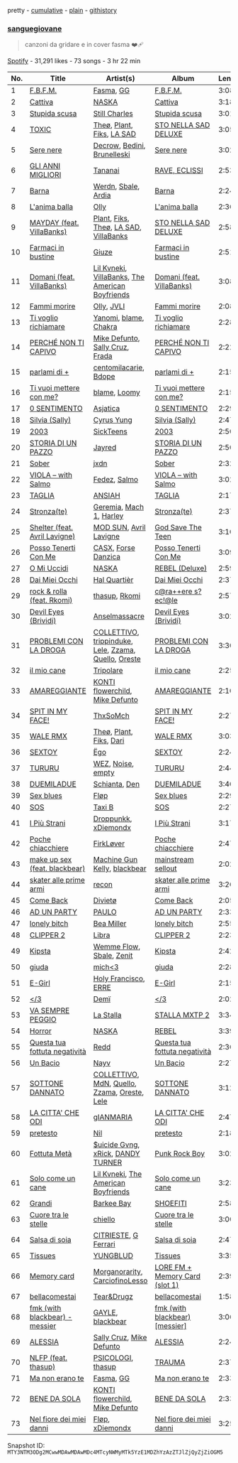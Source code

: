 pretty - [cumulative](/playlists/cumulative/37i9dQZF1DWW9tK1GiTdMf.md) - [plain](/playlists/plain/37i9dQZF1DWW9tK1GiTdMf) - [githistory](https://github.githistory.xyz/mackorone/spotify-playlist-archive/blob/main/playlists/plain/37i9dQZF1DWW9tK1GiTdMf)

### [sanguegiovane](https://open.spotify.com/playlist/37i9dQZF1DWW9tK1GiTdMf)

> canzoni da gridare e in cover fasma ❤️‍🩹

[Spotify](https://open.spotify.com/user/spotify) - 31,291 likes - 73 songs - 3 hr 22 min

| No. | Title | Artist(s) | Album | Length |
|---|---|---|---|---|
| 1 | [F.B.F.M.](https://open.spotify.com/track/2qYrm20YLABT5JJfAhr1SG) | [Fasma](https://open.spotify.com/artist/1hM06YHQ635cZwwUbn7dpk), [GG](https://open.spotify.com/artist/0kbBijEWCi7FWrBpnpOcHd) | [F.B.F.M.](https://open.spotify.com/album/1EUcFHuEtHGbzDv43L5WK0) | 3:08 |
| 2 | [Cattiva](https://open.spotify.com/track/0Pb8FIL8fecpxJCVgSxdWL) | [NASKA](https://open.spotify.com/artist/4r1DHaB2yIhddOkTF92d1d) | [Cattiva](https://open.spotify.com/album/4PWXnJIUU11RbIHnDIv9LL) | 3:18 |
| 3 | [Stupida scusa](https://open.spotify.com/track/23LV89m2teIc59m3lejM2a) | [Still Charles](https://open.spotify.com/artist/2KFv9jOFkybE6VjzZ4Ishe) | [Stupida scusa](https://open.spotify.com/album/2NkuJHx1jxMl9CmxR0uNc8) | 3:01 |
| 4 | [TOXIC](https://open.spotify.com/track/4TF2IPm9ZNs4xowapURvKv) | [Theø](https://open.spotify.com/artist/46zGU1FOSsPBXb1csAeMJd), [Plant](https://open.spotify.com/artist/6gHfqtW8exAkwlpwHN4JyZ), [Fiks](https://open.spotify.com/artist/2o6oF1x3tWoVUXb4C4NHze), [LA SAD](https://open.spotify.com/artist/1y5nSaw0Am7fIEDAkrfgjY) | [STO NELLA SAD DELUXE](https://open.spotify.com/album/2AaGTApQp7KVUYCfzlfl4S) | 3:05 |
| 5 | [Sere nere](https://open.spotify.com/track/628efDaUbu6gn8am4OTDrD) | [Decrow](https://open.spotify.com/artist/5FlK8QftyFsvopniOcLdch), [Bedini](https://open.spotify.com/artist/0mM2J659MQ5QvOJAWGt3eP), [Brunelleski](https://open.spotify.com/artist/1ZrajfZPubGTccfX3Xutxd) | [Sere nere](https://open.spotify.com/album/08dxcPYxu2unlaaAI7NajL) | 3:02 |
| 6 | [GLI ANNI MIGLIORI](https://open.spotify.com/track/09SjR6PZI4nRoPjdguS6vu) | [Tananai](https://open.spotify.com/artist/35V1WomiedCJeGfupcPm7s) | [RAVE, ECLISSI](https://open.spotify.com/album/0eqtPtuyfh2prrAWApMCgK) | 2:53 |
| 7 | [Barna](https://open.spotify.com/track/3bPekwjpEJAQzUpFlhkTh5) | [Werdn](https://open.spotify.com/artist/3nHhNTw0xLkmgPbbTJ3HqC), [Sbale](https://open.spotify.com/artist/4aAiKU8UocJHjZfxjQuaCU), [Ardia](https://open.spotify.com/artist/71H4k0XU2SGct9RvpvmxHS) | [Barna](https://open.spotify.com/album/3RhMpDJAtwHrciiH71csMC) | 2:24 |
| 8 | [L'anima balla](https://open.spotify.com/track/65NR4YkJwlGhOtCwZMMAen) | [Olly](https://open.spotify.com/artist/25u1DN0MwQVSav4XoJS7hl) | [L'anima balla](https://open.spotify.com/album/20t4Fh0OdFRgEUQwpiTE7D) | 2:36 |
| 9 | [MAYDAY \(feat\. VillaBanks\)](https://open.spotify.com/track/3OXQqhbch5uALz1FdCKvWT) | [Plant](https://open.spotify.com/artist/6gHfqtW8exAkwlpwHN4JyZ), [Fiks](https://open.spotify.com/artist/2o6oF1x3tWoVUXb4C4NHze), [Theø](https://open.spotify.com/artist/46zGU1FOSsPBXb1csAeMJd), [LA SAD](https://open.spotify.com/artist/1y5nSaw0Am7fIEDAkrfgjY), [VillaBanks](https://open.spotify.com/artist/3ASAxVN1hNoYfoMcIkzZWL) | [STO NELLA SAD DELUXE](https://open.spotify.com/album/2AaGTApQp7KVUYCfzlfl4S) | 2:58 |
| 10 | [Farmaci in bustine](https://open.spotify.com/track/0QzwyqqXT20TY2cneTmLz3) | [Giuze](https://open.spotify.com/artist/2drbYqHcAqNoLoEhrzaZ5B) | [Farmaci in bustine](https://open.spotify.com/album/4NuSzjkAg3Tu6lLGTS9QdZ) | 2:51 |
| 11 | [Domani \(feat\. VillaBanks\)](https://open.spotify.com/track/0T18BhknzhoFoIrnOdU5FP) | [Lil Kvneki](https://open.spotify.com/artist/5NT6SamVXGrIp1Z1lE2Eyn), [VillaBanks](https://open.spotify.com/artist/3ASAxVN1hNoYfoMcIkzZWL), [The American Boyfriends](https://open.spotify.com/artist/3jmCi2B1XY7vTC1fRtbEzS) | [Domani \(feat\. VillaBanks\)](https://open.spotify.com/album/3xl2U7FpFY9jBQ09409s66) | 3:08 |
| 12 | [Fammi morire](https://open.spotify.com/track/1mqMoMzSTXzCFcJiCj1aPs) | [Olly](https://open.spotify.com/artist/25u1DN0MwQVSav4XoJS7hl), [JVLI](https://open.spotify.com/artist/4rj3KWaLAnuxgtMMkypZhf) | [Fammi morire](https://open.spotify.com/album/3Cg3jbGc848IssQcMO1Isy) | 2:08 |
| 13 | [Ti voglio richiamare](https://open.spotify.com/track/2QV3CdSjJEEXY1koTLZ30q) | [Yanomi](https://open.spotify.com/artist/6YgYCNwq3DkSXEd6kGxoZW), [blame](https://open.spotify.com/artist/2laf1Hnjue0go3xbkPpfT8), [Chakra](https://open.spotify.com/artist/78tkEnghpGYk8stmKlkxbv) | [Ti voglio richiamare](https://open.spotify.com/album/0sS1aj3RamIlXyCGkTxzde) | 2:28 |
| 14 | [PERCHÉ NON TI CAPIVO](https://open.spotify.com/track/1JLSRLlbsdX9Ac9S0I1QIq) | [Mike Defunto](https://open.spotify.com/artist/6uHOqShw2mIXcOK0jwnqHx), [Sally Cruz](https://open.spotify.com/artist/1zdw3hXWH7Ri55SoCVt7gc), [Frada](https://open.spotify.com/artist/1khPlpMPliiZeK53WWSWXY) | [PERCHÉ NON TI CAPIVO](https://open.spotify.com/album/5e3Dy4cnbNIhXL45ETogGF) | 2:22 |
| 15 | [parlami di +](https://open.spotify.com/track/0VcgfVXBPCf4WsEfHEB898) | [centomilacarie](https://open.spotify.com/artist/0SqAMjiB62nTuKn7DHctSa), [Bdope](https://open.spotify.com/artist/3SGb7Dlm2pmV7qIQHUzRtB) | [parlami di +](https://open.spotify.com/album/4E1eoIz1iwqDzacBFsjDil) | 2:15 |
| 16 | [Ti vuoi mettere con me?](https://open.spotify.com/track/7j8w8CcQTkYI6ME4ulz2u3) | [blame](https://open.spotify.com/artist/2laf1Hnjue0go3xbkPpfT8), [Loomy](https://open.spotify.com/artist/45RGCn3VfDcq6tYwOEObYG) | [Ti vuoi mettere con me?](https://open.spotify.com/album/6zfSzvSNBPaMDx7crWaAIg) | 2:15 |
| 17 | [0 SENTIMENTO](https://open.spotify.com/track/5WCw5MPG167COqxJu6c42Y) | [Asjatica](https://open.spotify.com/artist/5wu37JsDSxwAvkZIdYT3Nn) | [0 SENTIMENTO](https://open.spotify.com/album/5DzCgb5qGCuUBPB7DQuWFE) | 2:29 |
| 18 | [Silvia \(Sally\)](https://open.spotify.com/track/6sPqXjGIOkWvHG7rnkMHvh) | [Cyrus Yung](https://open.spotify.com/artist/5ntvgaFmaJr8rNJHOZMpNH) | [Silvia \(Sally\)](https://open.spotify.com/album/69HThb2uUU7lraTA78Ksug) | 2:47 |
| 19 | [2003](https://open.spotify.com/track/3sYAJGZdo5nhOa1T3HyhPh) | [SickTeens](https://open.spotify.com/artist/43zSSTbEARYCOTzP6IsCZi) | [2003](https://open.spotify.com/album/7np76HqryoOmcpf4K94Egj) | 2:50 |
| 20 | [STORIA DI UN PAZZO](https://open.spotify.com/track/4kaPilgbxFuV4yzoG07kpw) | [Jayred](https://open.spotify.com/artist/2fxu0phr0BCuxaKdSfCv08) | [STORIA DI UN PAZZO](https://open.spotify.com/album/0qqj21HB5XBRqGsSaITDIP) | 2:50 |
| 21 | [Sober](https://open.spotify.com/track/7K3rRx00hcS6MpZmYGUFH2) | [jxdn](https://open.spotify.com/artist/6Y64EaNqpqcZYTgs4c76gF) | [Sober](https://open.spotify.com/album/51xoJomo3hvVg4BE7GHnHI) | 2:32 |
| 22 | [VIOLA – with Salmo](https://open.spotify.com/track/6UMOpKOam549hPEhpLtS9L) | [Fedez](https://open.spotify.com/artist/3pgCLfNbw5ozIfoNsvDU7i), [Salmo](https://open.spotify.com/artist/3hBQ4zniNdQf1cqqo6hzuW) | [VIOLA – with Salmo](https://open.spotify.com/album/4QzGtuqMCLDo8dbyKfbLeC) | 3:02 |
| 23 | [TAGLIA](https://open.spotify.com/track/2z6SfAnqlt26KUiuxF0LLL) | [ANSIAH](https://open.spotify.com/artist/0TxLShiUYY5YzcUI6t5QdB) | [TAGLIA](https://open.spotify.com/album/1euv4gkkLDZwpAItZHPdSi) | 2:17 |
| 24 | [Stronza\(te\)](https://open.spotify.com/track/226PtCoGUoPChxzaczVNNM) | [Geremia](https://open.spotify.com/artist/2RVL2mt0yVYoTutwu3MNYx), [Mach 1](https://open.spotify.com/artist/4nsO5c7kIKsI1zdtnKJkAR), [Harley](https://open.spotify.com/artist/73VBdYikibq60OH9xmoA8F) | [Stronza\(te\)](https://open.spotify.com/album/65XNiXVqx8dvXCk4WbPxfR) | 2:37 |
| 25 | [Shelter \(feat\. Avril Lavigne\)](https://open.spotify.com/track/62pC4mgtn2CwTxEHVbCCvn) | [MOD SUN](https://open.spotify.com/artist/3u2R8st1bb6zfBqNWceRXG), [Avril Lavigne](https://open.spotify.com/artist/0p4nmQO2msCgU4IF37Wi3j) | [God Save The Teen](https://open.spotify.com/album/2nGoq5bReMW1NvKsbjoCBw) | 3:10 |
| 26 | [Posso Tenerti Con Me](https://open.spotify.com/track/0SpalTBYUi9tZ66Ack8GcT) | [CASX](https://open.spotify.com/artist/2J1ivtTZT4Trce2QNrgnUU), [Forse Danzica](https://open.spotify.com/artist/7gRc1OIKFcDAlp6e3fVhAT) | [Posso Tenerti Con Me](https://open.spotify.com/album/1yJSX28RfmbnlkCLD2gyfJ) | 3:09 |
| 27 | [O Mi Uccidi](https://open.spotify.com/track/0jkBVkeS6L5NtvPn29NeIK) | [NASKA](https://open.spotify.com/artist/4r1DHaB2yIhddOkTF92d1d) | [REBEL \(Deluxe\)](https://open.spotify.com/album/0BSVUwV411OWhUlAIK9epW) | 2:59 |
| 28 | [Dai Miei Occhi](https://open.spotify.com/track/1FFM7ZXKojb9AjUFTWU8Kw) | [Hal Quartièr](https://open.spotify.com/artist/5eSrt3y7HWtkmuAFGeMbBj) | [Dai Miei Occhi](https://open.spotify.com/album/1ObhaYnUp0E9n4j4S7xKWJ) | 2:37 |
| 29 | [rock & rolla \(feat\. Rkomi\)](https://open.spotify.com/track/3g7ds9lLoBRTQag67wtUK3) | [thasup](https://open.spotify.com/artist/19i93sA0D7yS9dYoVNBqAA), [Rkomi](https://open.spotify.com/artist/056KMTw6IztdQjBmFfVyO3) | [c@ra++ere s?ec!@le](https://open.spotify.com/album/7nDSuDHGJMKFtUTEEVJvUS) | 2:57 |
| 30 | [Devil Eyes \(Brividi\)](https://open.spotify.com/track/5PuYPMk3OGkq3g4OIbPdMi) | [Anselmassacre](https://open.spotify.com/artist/0Zk7K8zev4RyxHLT93HHpC) | [Devil Eyes \(Brividi\)](https://open.spotify.com/album/21PzKxflivYePSqHunbqTj) | 3:02 |
| 31 | [PROBLEMI CON LA DROGA](https://open.spotify.com/track/1BTLnipRQZjpOjeRLjensv) | [COLLETTIVO](https://open.spotify.com/artist/4RUm8rTe3kvhiQl6QmpWBq), [trippinduke](https://open.spotify.com/artist/6uJgIYT8rNd8AGFDGiyBDK), [Lele](https://open.spotify.com/artist/3SnnCylpFBT2CY1UmvBIxd), [Zzama](https://open.spotify.com/artist/3d9yGJbbSuMUQ1wzNmGISp), [Quello](https://open.spotify.com/artist/7GdkzNtMzNUCOMxqBYacF7), [Oreste](https://open.spotify.com/artist/1iEAHd4i99ehWHsruWZ6FL) | [PROBLEMI CON LA DROGA](https://open.spotify.com/album/6NHytU4CfBcvE3QtLnK3Mb) | 3:30 |
| 32 | [il mio cane](https://open.spotify.com/track/23sXcQxMAaTiQ8hLaMu2jm) | [Tripolare](https://open.spotify.com/artist/4QOWxkUYIKvnV7AcjF4k6w) | [il mio cane](https://open.spotify.com/album/1cHCrQNrYESEpIbpvSonQq) | 2:25 |
| 33 | [AMAREGGIANTE](https://open.spotify.com/track/2Qc89TuAewUg1bf158o42k) | [KONTI flowerchild](https://open.spotify.com/artist/1u1p8FFRExYGLeiu0JTnwh), [Mike Defunto](https://open.spotify.com/artist/6uHOqShw2mIXcOK0jwnqHx) | [AMAREGGIANTE](https://open.spotify.com/album/7DHAvzWxK0HhdZfrjoOD8s) | 2:10 |
| 34 | [SPIT IN MY FACE!](https://open.spotify.com/track/1N8TTK1Uoy7UvQNUazfUt5) | [ThxSoMch](https://open.spotify.com/artist/4MvZhE1iuzttcoyepkpfdF) | [SPIT IN MY FACE!](https://open.spotify.com/album/2XurGuugADHAwF8gEYjtMA) | 2:27 |
| 35 | [WALE RMX](https://open.spotify.com/track/0b9eZe50TvLivR8cH1BjB4) | [Theø](https://open.spotify.com/artist/46zGU1FOSsPBXb1csAeMJd), [Plant](https://open.spotify.com/artist/6gHfqtW8exAkwlpwHN4JyZ), [Fiks](https://open.spotify.com/artist/2o6oF1x3tWoVUXb4C4NHze), [Dari](https://open.spotify.com/artist/5qqKkW8y9BPVgy1EKBa5Bl) | [WALE RMX](https://open.spotify.com/album/7lZQkoJORLeNJb5ZakJwks) | 3:03 |
| 36 | [SEXTOY](https://open.spotify.com/track/0SN0IuCblsCHUtrHJTBagE) | [Ëgo](https://open.spotify.com/artist/0UzEWU7bayHtdSV0pi2aQd) | [SEXTOY](https://open.spotify.com/album/5HtoZcUGpayQ2yxUZDEpOv) | 2:24 |
| 37 | [TURURU](https://open.spotify.com/track/1Cplk5KJqSz1Dbdb5tf52m) | [WEZ](https://open.spotify.com/artist/4vyMNshKeFNpOJSQViqjAi), [Noise](https://open.spotify.com/artist/6D4EJfLuwDV686lAIvGvdR), [empty](https://open.spotify.com/artist/0IOp28iZmU4zrgRR2ol34d) | [TURURU](https://open.spotify.com/album/1E8cxCZBcWS79wkEy4YweA) | 2:44 |
| 38 | [DUEMILADUE](https://open.spotify.com/track/2Gus1ytU3SbxiXoMu60cfa) | [Schianta](https://open.spotify.com/artist/5RuBmTwAQniQinysSScGmB), [Den](https://open.spotify.com/artist/6MkUYYwYzoA16ymtmv6CrM) | [DUEMILADUE](https://open.spotify.com/album/4vDxZ4y2OsrKbr4LMebir7) | 3:40 |
| 39 | [Sex blues](https://open.spotify.com/track/2mhu9zLZgoZDhMqRpbTDKf) | [Fløp](https://open.spotify.com/artist/5uZYeE6PTZA34eEK445waM) | [Sex blues](https://open.spotify.com/album/7w0AI2BVNCKLPBowrnmCzz) | 2:29 |
| 40 | [SOS](https://open.spotify.com/track/5WOpY1zsEVZHJMHTftuIzw) | [Taxi B](https://open.spotify.com/artist/5FkcU4BVzPptuB6AjobZIL) | [SOS](https://open.spotify.com/album/28KZcEMzj3R0f0jSmuO6Bc) | 2:27 |
| 41 | [I Più Strani](https://open.spotify.com/track/6r18ZkrA6zKHvz3Gi6jP58) | [Droppunkk](https://open.spotify.com/artist/6Eq3QanvTWmcrEMYO9vuae), [xDiemondx](https://open.spotify.com/artist/2NAdP1sDABAGeAT7TGHenN) | [I Più Strani](https://open.spotify.com/album/0MJeMGgqu1bFss3sISNsTF) | 3:17 |
| 42 | [Poche chiacchiere](https://open.spotify.com/track/3RFFb5SmfDj33BQ5ANfB2B) | [FirkLøver](https://open.spotify.com/artist/4565nNjbVvjOjpZjtJnH3R) | [Poche chiacchiere](https://open.spotify.com/album/2Ufa7f7IQUdPUzIsUM8RBJ) | 2:47 |
| 43 | [make up sex \(feat\. blackbear\)](https://open.spotify.com/track/50eJOxJiGmJ7PBZaTKpje1) | [Machine Gun Kelly](https://open.spotify.com/artist/6TIYQ3jFPwQSRmorSezPxX), [blackbear](https://open.spotify.com/artist/2cFrymmkijnjDg9SS92EPM) | [mainstream sellout](https://open.spotify.com/album/3sKZHtQoq3tPtkXbT8PJAc) | 2:02 |
| 44 | [skater alle prime armi](https://open.spotify.com/track/5eEspex9uEn8r979mVVShR) | [recon](https://open.spotify.com/artist/4iAvKmahbQ3SibRtQABxZT) | [skater alle prime armi](https://open.spotify.com/album/0DQKHkxJ3j02T5sjh5DRFH) | 3:26 |
| 45 | [Come Back](https://open.spotify.com/track/1ig8ML3HcSIg4TlxkdY6Vp) | [Divietø](https://open.spotify.com/artist/6xSpoFgkCHOIcy7egIhKhN) | [Come Back](https://open.spotify.com/album/1sUCObvXmV1atcS1yV7Pwo) | 2:05 |
| 46 | [AD UN PARTY](https://open.spotify.com/track/0WLYQAvtIIPqFK8ol61NXz) | [PAULO](https://open.spotify.com/artist/6ZyBrWgVAZXWCqTXTFaY5p) | [AD UN PARTY](https://open.spotify.com/album/7fQdKyG8mEbgNHNx5u6XWB) | 2:33 |
| 47 | [lonely bitch](https://open.spotify.com/track/6IaOyzYlT5809ASyUKzDPq) | [Bea Miller](https://open.spotify.com/artist/1o2NpYGqHiCq7FoiYdyd1x) | [lonely bitch](https://open.spotify.com/album/63SAV7dDaGuXCiorabPaze) | 2:55 |
| 48 | [CLIPPER 2](https://open.spotify.com/track/2mDyIoEI1sGscOwxA6fW4A) | [Libra](https://open.spotify.com/artist/6J4iZljarXRZDaza6yoNG5) | [CLIPPER 2](https://open.spotify.com/album/13tj7TCONe6oeK2xCV71dl) | 2:23 |
| 49 | [Kipsta](https://open.spotify.com/track/31DYIkSJbmDjGVLAjFd6AM) | [Wemme Flow](https://open.spotify.com/artist/7H5agcXkVZfGrisEOqZ8ny), [Sbale](https://open.spotify.com/artist/4aAiKU8UocJHjZfxjQuaCU), [Zenit](https://open.spotify.com/artist/5f6ADyb6sglbANxDJdnAqN) | [Kipsta](https://open.spotify.com/album/4lDuFUV1vGfSpLsZIPCH5O) | 2:42 |
| 50 | [giuda](https://open.spotify.com/track/4GVmQZo4uLyJQQYwaXQOW8) | [mich<3](https://open.spotify.com/artist/60TrKa4pL7M9VGcFqa1n9F) | [giuda](https://open.spotify.com/album/7eTH5mBZOPHMhMm5X5RDNH) | 2:28 |
| 51 | [E\-Girl](https://open.spotify.com/track/7gfFSQzNcuJzck1XejZ1o9) | [Holy Francisco](https://open.spotify.com/artist/5WChj7aRvGYS5DGf8gKu3I), [ERRE](https://open.spotify.com/artist/5qsqKIWFc0atXDqx4yZAJF) | [E\-Girl](https://open.spotify.com/album/5hyrDYJfXPgBr4fblJL1II) | 2:15 |
| 52 | [</3](https://open.spotify.com/track/2r5szHBfQFSHRREVvL0XrJ) | [Demï](https://open.spotify.com/artist/7IwAuqqh9EUk6mlD9ZLFy0) | [</3](https://open.spotify.com/album/5ujDpayGFicTPr7eBpYoZG) | 2:02 |
| 53 | [VA SEMPRE PEGGIO](https://open.spotify.com/track/5krUYcVNkG8om59CRJrISE) | [La Stalla](https://open.spotify.com/artist/4XnlgX9eaUXdOc75E81PjI) | [STALLA MXTP 2](https://open.spotify.com/album/2tCqETeHkk3gOw80RjbYQB) | 3:34 |
| 54 | [Horror](https://open.spotify.com/track/6fPGBlx8wsAxhoDn7BwiAH) | [NASKA](https://open.spotify.com/artist/4r1DHaB2yIhddOkTF92d1d) | [REBEL](https://open.spotify.com/album/0WRHoyqLqALdZ8te1QL20V) | 3:39 |
| 55 | [Questa tua fottuta negatività](https://open.spotify.com/track/4qaoYHNEeEEFNcYnjSPCCy) | [Redd](https://open.spotify.com/artist/7I5vEYDtuS7TwfVAhBWeLk) | [Questa tua fottuta negatività](https://open.spotify.com/album/31zbrJQzG2tEzwaNrV6kDr) | 2:36 |
| 56 | [Un Bacio](https://open.spotify.com/track/0aKVAk3tDuvtENyQJJTIcm) | [Nayv](https://open.spotify.com/artist/25alJcXxllT6w5Zu8rjWNK) | [Un Bacio](https://open.spotify.com/album/6HePoa5devScemotcjLRLA) | 2:27 |
| 57 | [SOTTONE DANNATO](https://open.spotify.com/track/2hFvWFjEe67dgSYsHr4TNv) | [COLLETTIVO](https://open.spotify.com/artist/4RUm8rTe3kvhiQl6QmpWBq), [MdN](https://open.spotify.com/artist/5yaVqVjGwm9X6ECl7Rhnpt), [Quello](https://open.spotify.com/artist/7GdkzNtMzNUCOMxqBYacF7), [Zzama](https://open.spotify.com/artist/3d9yGJbbSuMUQ1wzNmGISp), [Oreste](https://open.spotify.com/artist/1iEAHd4i99ehWHsruWZ6FL), [Lele](https://open.spotify.com/artist/3SnnCylpFBT2CY1UmvBIxd) | [SOTTONE DANNATO](https://open.spotify.com/album/19nsl3rgHoUVzLGzxZKVBv) | 3:12 |
| 58 | [LA CITTA' CHE ODI](https://open.spotify.com/track/7D0sjlRoNiruzLMOSjwbWz) | [gIANMARIA](https://open.spotify.com/artist/3lxINiPO2Mtk6VqtUSd5t1) | [LA CITTA' CHE ODI](https://open.spotify.com/album/6nn80cWrKmyThtnV8YvzoU) | 2:47 |
| 59 | [pretesto](https://open.spotify.com/track/2H9iTBTZK8LkOQmVQ98hIT) | [Nil](https://open.spotify.com/artist/7sVTNMc0cXlUaSeHV77Gr1) | [pretesto](https://open.spotify.com/album/6Ym3QetM3bnq7I32Mn0boo) | 2:18 |
| 60 | [Fottuta Metà](https://open.spotify.com/track/2DEKLuq7DbIF74ZfHauwhI) | [$uicide Gvng](https://open.spotify.com/artist/08sHWmBiGMbrPSWDco4zfb), [xRick](https://open.spotify.com/artist/4P2y5Q6AP6IvvT7zKLAvwb), [DANDY TURNER](https://open.spotify.com/artist/3PEzbnNp2kOuNcL0Z19o0w) | [Punk Rock Boy](https://open.spotify.com/album/2ZOFYmi9h3R7T0tupX4iKh) | 3:02 |
| 61 | [Solo come un cane](https://open.spotify.com/track/7uqxz5qUAtgugvxlpQ0EA2) | [Lil Kvneki](https://open.spotify.com/artist/5NT6SamVXGrIp1Z1lE2Eyn), [The American Boyfriends](https://open.spotify.com/artist/3jmCi2B1XY7vTC1fRtbEzS) | [Solo come un cane](https://open.spotify.com/album/6CBCpUpGNwxz2pZpEDsnS9) | 3:23 |
| 62 | [Grandi](https://open.spotify.com/track/5bF188CDCytSLpTz0sCFNe) | [Barkee Bay](https://open.spotify.com/artist/72KRmtW8IrP6D8FwG8Boi8) | [SHOEFITI](https://open.spotify.com/album/73NIgIPuF8VnZk719sgVaF) | 2:58 |
| 63 | [Cuore tra le stelle](https://open.spotify.com/track/6FH8iaLFRr2IZLy5Ww8heM) | [chiello](https://open.spotify.com/artist/5mjasIBQQPIqA9GV2Ys61h) | [Cuore tra le stelle](https://open.spotify.com/album/7IOLYZrWju1gh2GWImGYcM) | 3:00 |
| 64 | [Salsa di soia](https://open.spotify.com/track/4lGlRTOUL3qCQuS02VqCYr) | [CITRIESTE](https://open.spotify.com/artist/2xOa0F2TZGjX9uOZ60TCI2), [G Ferrari](https://open.spotify.com/artist/02i5S2ZvFZTFVSlhO7umae) | [Salsa di soia](https://open.spotify.com/album/2lQSPpNeL7jXPj4Ze5XZOy) | 2:47 |
| 65 | [Tissues](https://open.spotify.com/track/0jRY4XO556pn1zHZAoY3ph) | [YUNGBLUD](https://open.spotify.com/artist/6Ad91Jof8Niiw0lGLLi3NW) | [Tissues](https://open.spotify.com/album/1LIAp7pyElYRzvlP0mXSew) | 3:35 |
| 66 | [Memory card](https://open.spotify.com/track/0aEn53Ylvg9hqBrh3DcvYx) | [Morganorarity](https://open.spotify.com/artist/1PZQrQESNQJPWZKXPC43nS), [CarciofinoLesso](https://open.spotify.com/artist/3d81H4qtyNPCScsnG54cUP) | [LORE FM + Memory Card \(slot 1\)](https://open.spotify.com/album/2l3ptPuZVll09MATXBl3sX) | 2:39 |
| 67 | [bellacomestai](https://open.spotify.com/track/6WdvLYIe0va2XQMKvdMe3U) | [Tear&Drugz](https://open.spotify.com/artist/1cuy7cysWDn6m3kaqazyjT) | [bellacomestai](https://open.spotify.com/album/0ow6qiSSTo9LKbtoRHfWOM) | 1:58 |
| 68 | [fmk \(with blackbear\) \- messier](https://open.spotify.com/track/5CO8EbwcxnvA28O7NCDKfJ) | [GAYLE](https://open.spotify.com/artist/2VSHKHBTiXWplO8lxcnUC9), [blackbear](https://open.spotify.com/artist/2cFrymmkijnjDg9SS92EPM) | [fmk \(with blackbear\) \[messier\]](https://open.spotify.com/album/6awuYwlqz9cN5h3yCOffbg) | 3:06 |
| 69 | [ALESSIA](https://open.spotify.com/track/4q0yteddAlr8X9MAv1GDXQ) | [Sally Cruz](https://open.spotify.com/artist/1zdw3hXWH7Ri55SoCVt7gc), [Mike Defunto](https://open.spotify.com/artist/6uHOqShw2mIXcOK0jwnqHx) | [ALESSIA](https://open.spotify.com/album/2vcA80mMkhOmL3hi2xrMo2) | 2:24 |
| 70 | [NLFP \(feat\. thasup\)](https://open.spotify.com/track/7AINlTLLzoduGA7Aw7iUwf) | [PSICOLOGI](https://open.spotify.com/artist/0fskdccy6fvnWMNMNPqEro), [thasup](https://open.spotify.com/artist/19i93sA0D7yS9dYoVNBqAA) | [TRAUMA](https://open.spotify.com/album/4yIRhOu3cXwjCCLsdvMCAe) | 2:37 |
| 71 | [Ma non erano te](https://open.spotify.com/track/0B1LI7BXzvtxDVdpyxCWKb) | [Fasma](https://open.spotify.com/artist/1hM06YHQ635cZwwUbn7dpk), [GG](https://open.spotify.com/artist/0kbBijEWCi7FWrBpnpOcHd) | [Ma non erano te](https://open.spotify.com/album/2XaVVwShBDQsoF20aHYGFM) | 2:33 |
| 72 | [BENE DA SOLA](https://open.spotify.com/track/1awWd0CV6H0cm5NnZ0FAI0) | [KONTI flowerchild](https://open.spotify.com/artist/1u1p8FFRExYGLeiu0JTnwh), [Mike Defunto](https://open.spotify.com/artist/6uHOqShw2mIXcOK0jwnqHx) | [BENE DA SOLA](https://open.spotify.com/album/4Fo2F1PyIvtB0E03gu0uAX) | 2:33 |
| 73 | [Nel fiore dei miei danni](https://open.spotify.com/track/3bgLWs4uE1rgRP8jdMJfxD) | [Fløp](https://open.spotify.com/artist/5uZYeE6PTZA34eEK445waM), [xDiemondx](https://open.spotify.com/artist/2NAdP1sDABAGeAT7TGHenN) | [Nel fiore dei miei danni](https://open.spotify.com/album/2zp1EggyztJtIDAUGkTnbM) | 3:25 |

Snapshot ID: `MTY3NTM3ODg2MCwwMDAwMDAwMDc4MTcyNWMyMTk5YzE1MDZhYzAzZTJlZjQyZjZiOGM5`
